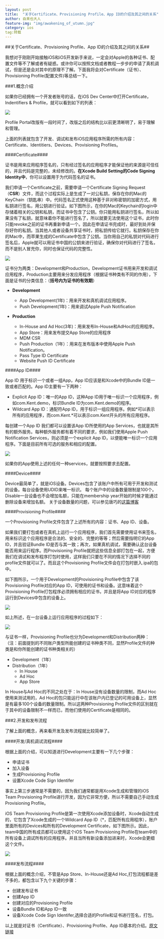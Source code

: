```yaml
---
layout: post
title:  "关于Certificate、Provisioning Profile、App ID的介绍及其之间的关系"
author: 自来也大人
feature-img: "img/awakening_of_utumn.jpg"
category: ios
tag:转载
---
```


##关于Certificate、Provisioning Profile、App ID的介绍及其之间的关系##

我想对于刚刚开始接触iOS和iOS开发新手来说，一定会对Apple的各种证书、配置文件等不了解或者有疑惑。或许你可以按照文档或者教程一步步的申请了真机调试，但是还是会对其中的原理不了解。下面我将会对Certificate（证书）、Provisioning Profile(配置文件)等总结一下。

###1.概念介绍

如果你已经拥有一个开发者账号的话，在iOS Dev Center中打开Certificate，Indentifiers & Profile，就可以看到如下的列表：

![](http://images.cnitblog.com/blog/431384/201308/16181904-b8c226f5599d43489953c147fe56c6eb.png)

Profile Portal改版有一段时间了，改版之后的结构比以前更清晰明了，易于理解和管理。

上面的列表就包含了开发、调试和发布iOS应用程序所需的所有内容：Certificate、Identitiers、Devices、Provisioning Profiles。

####Certificate####

证书是用来应用程序签名的，只有经过签名的应用程序才能保证他的来源是可信任的，并且代码是完整的，未经修改的。**在Xcode Build Setting的Code Signing Identity中**，你可以设置用于为代码签名的证书。

我们申请一个Certificate之前，需要申请一个Certificate Signing Request（**CSR**）文件，而这个过程实际上是生成了一对公私钥，保存在你的Mac的KeyChain（钥匙串）中。代码签名正式使用这种基于非对称密钥的加密方式，用私钥进行签名，用公钥进行验证。如下图所示，在你的Mac的Keychain的login中存储着相关的公钥和私钥，而证书中包含了公钥。你只能用私钥进行签名，所以如果没有了私钥，就意味着你不能进行签名了，所以就要无法使用这个证书，此时你只能revoke之前的证书再重新申请一个。因此在申请证书完成时，最好到处并保存好你的私钥。当其他人或者设备共享证书时，把私钥传给它就行。私钥保存在你的Mac中，而苹果生成的Certificate中包含了公钥。当你用自己的私钥对代码进行签名后，Apple就可以用证书中国的公钥来进行验证，确保你对代码进行了签名，而不是别人冒充你，同时也保证代码的完整性。

![](http://images.cnitblog.com/blog/431384/201308/16182906-f0be4fe63ae142bc9755a642a3c9f983.png)

证书分为两类：Development和Production，Development证书用来开发和调试应用程序，Production主要用来分发应用程序（根据证书种类有不同的作用），下面是证书的分类信息：（**括号内为证书的有效期**）

- **Development**
	- App Development(1年)：用来开发和真机调试应用程序。
	- Push Development(1年)：用来调试Apple Push Notification

- **Production**
	- In-House and Ad Hoc(3年)：用来发布In-House和AdHoc的应用程序。
	- App Store：用来发布提交App Store的应用程序
	- MDM CSR
	- Push Production（1年）：用来在发布版本中使用Apple Push Notification。
	- Pass Type ID Certificate
	- Website Push ID Certificate

####App ID####

App ID 用于标识一个或者一组App，App ID应该是和Xcode中的Bundle ID是一致或者匹配的。App ID主要有一下两种：

- Explicit App ID：唯一的App ID，这种App ID用于唯一标识一个应用程序，例如com.Kent.demo，标识Bundle ID为com.Kent.demo的程序。
- Wildcard App ID：通配符App ID，用于标识一组应用程序。例如\*可以表示所有的应用程序，而com.Kent.\*可以表示com.Kent开头的所有应用程序。

每创建一个App ID 我们都可以设置该App ID所使用的App Services，也就是其所有的额外服务。每种额外服务都有着不同的要求，例如我们使用Apple Push Notification Services，则必须是一个explicit App ID，以便能唯一标识一个应用程序。下面是目前所有可选的服务和相应的配置。

![](http://images.cnitblog.com/blog/431384/201308/16184424-6b8e6d7166c94e98ad2513433bd16310.png)

如果你的App使用上述的任何一种services，就要按照要求去配置。

####Device####

Device最简单了，就是iOS设备。Devices包含了该账户中所有可用于开发和测试的设备。每台设备使用UDID来唯一标识。
每个账户中的设备数量限制是100个。Disable一台设备也不会增加名额，只能在membership year开始的时候才能通过删除设备来增加名额。
关于设备数量的问题，可以参见唐巧的[这篇博客](http://blog.devtang.com/blog/2012/04/06/about-100-devices-limit/)

####Provisioning Profile####

一个Provisioning Profile文件包含了上述所有的内容：证书、App ID、设备。

如果我们要打包或者在真机上运行一个应用程序，我们首先需要使用证书来签名，用来标识这个应用程序是合法的、安全的、完整的等等；然后需要指明它的App ID，并且验证Bundle ID是否与其一致；再次，如果真机调试，需要确认这台设备能否用来运行程序。而Provisioning Profile就把这些信息全部打包在一起，方便我们在调试和发布程序打包时使用，这样我们只要在不同的情况下选择不同的profile文件就可以了。而且这个Provisioning Profile文件会在打包时嵌入.ipa的包中。

如下图所示，一个用于Development的Provisioning Profile中包含了该Provisioning Profile对应的App ID，可使用的证书和设备。这意味着这个Provisioning Profile打包程序必须拥有相应的证书，并且是将App ID对应的程序运行到Devices中包含的设备上。

![](http://images.cnitblog.com/blog/431384/201308/16185158-74b8b10abb8f447480e2f1f450359d3f.png)

如上所述，在一台设备上运行应用程序的过程如下：

![](http://images.cnitblog.com/blog/431384/201308/16185213-ea355ff0690b497a80ed5fd2dd5e62cf.png)

与证书一样，Provisioning Profile也分为Development和Distribution两种：
（注：前面提到的不同账户类型所能创建的证书种类不同，显然Profile文件的种类是和你所能创建的证书种类相关的）

- Development（1年）
- Distribution（1年）
	- In House
	- Ad Hoc
	- App Store

In House与Ad Hoc的不同之处在于：In House没有设备数量的限制，而Ad Hoc使用来测试用的，Ad Hoc的包只能运行中在该账户内已登记的可用设备上，显然是有最多100个设备的数量限制。所以这两种Provisioning Profile文件的区别就在于其中的设备限制不一样而已，而他们使用的Certificate是相同的。


###2.开发和发布流程

了解上面的概念，再来看开发及发布流程就比较简单了。

####开发/真机调试流程####

根据上面的介绍，可以知道进行Development主要有一下几个步骤：

- 申请证书
- 加入设备
- 生成Provisioning Profile
- 设置Xcode Code Sign Identifer

事实上第三步通常是不需要的，因为我们通常都是用Xcode生成和管理的iOS Team Provisioning Profile进行开发，因为它非常方便，所以不需要自己手动生成Provisioning Profile。

iOS Team Provisioning Profile是第一次使用Xcode添加设备时，Xcode自动生成的，它包含了Xcode生成的一个Wildcard App ID（*，匹配所有应用程序），账户里面所有的Devices和所有的Development Certificate，如下图所示。因此，team中国的所有成员都可以使用这个iOS Team Provisioning Profile在team中的所有设备上调试所有的应用程序。并且当所有新设备添加进来时，Xcode会更细这个文件。

![](http://images.cnitblog.com/blog/431384/201308/19100011-967bd3326acb49db98412f0c70d7fe41.png)

####发布流程####

根据上面的概念介绍，不管是App Store、In-House还是Ad Hoc,打包流程都是差不多的，都包含以下九个关键的步骤：

- 创建发布证书
- 创建App ID
- 创建对应的Provisioning Profile
- 设备Bundle ID和App ID一致
- 设备Xcode Code Sign Identifer,选择合适的Profile和证书进行签名，打包。

以上就是对证书（Certificate）、Provisioning Profile、App ID基本的介绍。[原文链接](http://blog.it985.com/11375.html)



